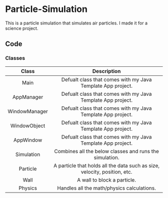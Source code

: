 
# Particle-Simulation

This is a particle simulation that simulates air particles. I made it for a science project.

## Code

### Classes

|Class        |Description                                                              |
|:-----------:|:-----------------------------------------------------------------------:|
|Main         |Defualt class that comes with my Java Template App project.              |
|AppManager   |Defualt class that comes with my Java Template App project.              |
|WindowManager|Defualt class that comes with my Java Template App project.              |
|WindowObject |Defualt class that comes with my Java Template App project.              |
|AppWindow    |Defualt class that comes with my Java Template App project.              |
|Simulation   |Combines all the below classes and runs the simulation.                  |
|Particle     |A particle that holds all the data such as size, velocity, position, etc.|
|Wall         |A wall to block a particle.                                              |
|Physics      |Handles all the math/physics calculations.                               |
